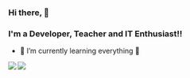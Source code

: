 ### Hi there, 👋
### I'm a Developer, Teacher and IT Enthusiast!!

- 🌱 I’m currently learning everything 🤣

<img align="left" src="https://github-readme-stats.vercel.app/api?username=kalinggapadelmuhamad&show_icons=true&theme=radical">
<br\>
<img align="left" src="https://github-readme-stats.vercel.app/api/top-langs/?username=kalinggapadelmuhamad&layout=compact">
